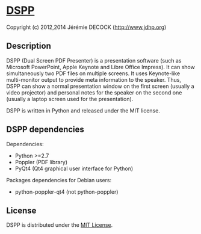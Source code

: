 # [DSPP](http://www.jdhp.org/projects_en.html#dspp)

Copyright (c) 2012,2014 Jérémie DECOCK (http://www.jdhp.org)

## Description

DSPP (Dual Screen PDF Presenter) is a presentation software (such as Microsoft
PowerPoint, Apple Keynote and Libre Office Impress).
It can show simultaneously two PDF files on multiple screens.
It uses Keynote-like multi-monitor output to provide meta information to the
speaker.
Thus, DSPP can show a normal presentation window on the first screen (usually a
video projector) and personal notes for the speaker on the second one (usually a
laptop screen used for the presentation).

DSPP is written in Python and released under the MIT license.

## DSPP dependencies

Dependencies:

* Python >=2.7
* Poppler (PDF library)
* PyQt4 (Qt4 graphical user interface for Python)

Packages dependencies for Debian users:

* python-poppler-qt4  (not python-poppler)

## License

DSPP is distributed under the [MIT License](http://opensource.org/licenses/MIT).
